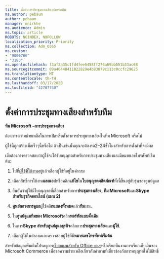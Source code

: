 ```yaml
---
title: ตั้งค่าการประชุมทางเสียงสำหรับทีม
ms.author: pebaum
author: pebaum
manager: mnirkhe
ms.audience: Admin
ms.topic: article
ROBOTS: NOINDEX, NOFOLLOW
localization_priority: Priority
ms.collection: Adm_O365
ms.custom:
- "9000766"
- "3183"
ms.openlocfilehash: f3af2a35c1fd4fee6458ff276a69bb551b33ac68
ms.sourcegitcommit: 09a46448411022829e4b83879c113c0ccfc29625
ms.translationtype: MT
ms.contentlocale: th-TH
ms.lasthandoff: 03/17/2020
ms.locfileid: "42707730"
---
```

# <a name="setup-audio-conferencing-for-teams"></a>ตั้งค่าการประชุมทางเสียงสำหรับทีม

**ทีม Microsoft –การประชุมทางเสียง**

ต้องการความช่วยเหลือในการเปิดหรือตั้งค่าการประชุมทางเสียงในทีม Microsoft หรือไม่

ผู้ใช้นี้ถูกสร้างเมื่อเร็วๆนี้หรือไม่  ถ้าเป็นเช่นนั้นคุณจะต้องรอ2–24ชั่วโมงสำหรับการตั้งค่าที่จะมีผล

เมื่อต้องการตรวจสอบว่าผู้ใช้จะได้รับอนุญาตสำหรับการประชุมทางเสียงและมีหมายเลขโทรศัพท์เริ่มต้น:

1. ไปที่[ผู้ใช้ที่ใช้งานอยู่](https://admin.microsoft.com/Adminportal/Home?source=applauncher#/users)แล้วเลือกผู้ใช้ที่อยู่ในคำถาม

2. เลือกสิทธิ์การใช้งาน**และแอ**ปหรือคลิก**แก้ไข**ใน**ใบอนุญาตผลิตภัณฑ์**ทั้งนี้ขึ้นอยู่กับรุ่นของศูนย์ดูแล

3. ยืนยันว่าผู้ใช้มีใบอนุญาตที่เลือกสำหรับการ**ประชุมทางเสียง, ทีม Microsoft**และ**Skype สำหรับธุรกิจออนไลน์ (แผน 2)**

4. **ศูนย์กลางการดูแล**ผู้ใช้คลิ**กแสดงทั้งหมด**แล้ว**ทีม**งาน.

5. ใน**ศูนย์ดูแลทีมของ Microsoft**คลิก**พอร์ทัลแบบดั้งเดิม**

6. ในการ**Skype สำหรับศูนย์ดูแลธุรกิจ**คลิกการ**ประชุมทางเสียง**และ**ผู้ใช้**.

7. เลือกผู้ใช้ในคำถามและตรวจสอบผู้ใช้ที่มี**หมายเลขโทรศัพท์เริ่มต้น**

สำหรับข้อมูลเพิ่มเติมโปรดดูการ[เรียกแผนสำหรับ Office ๓๖๕](https://docs.microsoft.com/microsoftteams/calling-plans-for-office-365)หรือเรียกทีมงานการเรียกเก็บเงินของ Microsoft Commerce เพื่อขอความช่วยเหลือเกี่ยวกับคำถามที่เกี่ยวข้องกับการอนุญาตให้ใช้สิทธิ์
